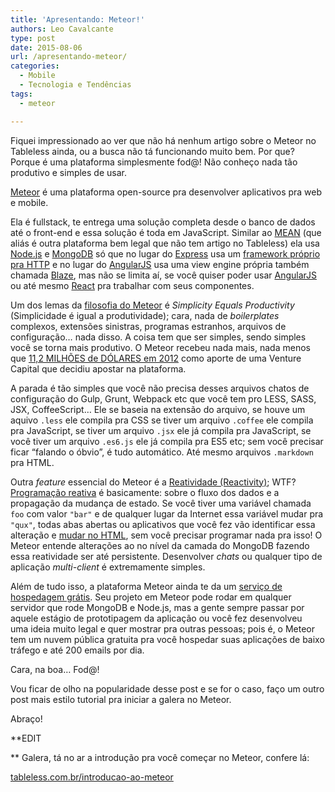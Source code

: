 ```yaml
---
title: 'Apresentando: Meteor!'
authors: Leo Cavalcante
type: post
date: 2015-08-06
url: /apresentando-meteor/
categories:
  - Mobile
  - Tecnologia e Tendências
tags:
  - meteor

---
```

Fiquei impressionado ao ver que não há nenhum artigo sobre o Meteor no Tableless ainda, ou a busca não tá funcionando muito bem. Por que? Porque é uma plataforma simplesmente fod@! Não conheço nada tão produtivo e simples de usar.

<a href="https://www.meteor.com/" target="_blank">Meteor</a> é uma plataforma open-source pra desenvolver aplicativos pra web e mobile.

Ela é fullstack, te entrega uma solução completa desde o banco de dados até o front-end e essa solução é toda em JavaScript. Similar ao <a href="https://en.wikipedia.org/wiki/MEAN_(software_bundle)" target="_blank">MEAN</a> (que aliás é outra plataforma bem legal que não tem artigo no Tableless) ela usa <a href="https://nodejs.org/" target="_blank">Node.js</a> e <a href="https://www.mongodb.org/" target="_blank">MongoDB</a> só que no lugar do <a href="https://expressjs.com/" target="_blank">Express</a> usa um <a href="https://www.meteor.com/webapp" target="_blank">framework próprio pra HTTP</a> e no lugar do <a href="https://angularjs.org/" target="_blank">AngularJS</a> usa uma view engine própria também chamada <a href="https://www.meteor.com/blaze" target="_blank">Blaze</a>, mas não se limita aí, se você quiser poder usar <a href="https://angularjs.org/" target="_blank">AngularJS</a> ou até mesmo <a href="https://facebook.github.io/react/" target="_blank">React</a> pra trabalhar com seus componentes.

Um dos lemas da <a href="https://docs.meteor.com/#/full/sevenprinciples" target="_blank">filosofia do Meteor</a> é _Simplicity Equals Productivity_ (Simplicidade é igual a produtividade); cara, nada de _boilerplates_ complexos, extensões sinistras, programas estranhos, arquivos de configuração&#8230; nada disso. A coisa tem que ser simples, sendo simples você se torna mais produtivo. O Meteor recebeu nada mais, nada menos que <a href="https://info.meteor.com/blog/meteors-new-112-million-development-budget" target="_blank">11,2 MILHÕES de DÓLARES em 2012</a> como aporte de uma Venture Capital que decidiu apostar na plataforma.

A parada é tão simples que você não precisa desses arquivos chatos de configuração do Gulp, Grunt, Webpack etc que você tem pro LESS, SASS, JSX, CoffeeScript&#8230; Ele se baseia na extensão do arquivo, se houve um aquivo `.less` ele compila pra CSS se tiver um arquivo `.coffee` ele compila pra JavaScript, se tiver um arquivo `.jsx` ele já compila pra JavaScript, se você tiver um arquivo `.es6.js` ele já compila pra ES5 etc; sem você precisar ficar &#8220;falando o óbvio&#8221;, é tudo automático. Até mesmo arquivos `.markdown` pra HTML.

Outra _feature_ essencial do Meteor é a <a href="https://docs.meteor.com/#/full/reactivity" target="_blank">Reatividade (Reactivity)</a>; WTF? <a href="https://en.wikipedia.org/wiki/Reactive_programming" target="_blank">Programação reativa</a> é basicamente: sobre o fluxo dos dados e a propagação da mudança de estado. Se você tiver uma variável chamada `foo` com valor `"bar"` e de qualquer lugar da Internet essa variável mudar pra `"qux"`, todas abas abertas ou aplicativos que você fez vão identificar essa alteração e <a href="https://docs.meteor.com/#/full/livehtmltemplates" target="_blank">mudar no HTML</a>, sem você precisar programar nada pra isso! O Meteor entende alterações ao no nível da camada do MongoDB fazendo essa reatividade ser até persistente. Desenvolver _chats_ ou qualquer tipo de aplicação _multi-client_ é extremamente simples.

Além de tudo isso, a plataforma Meteor ainda te da um <a href="https://docs.meteor.com/#/full/deploying" target="_blank">serviço de hospedagem grátis</a>. Seu projeto em Meteor pode rodar em qualquer servidor que rode MongoDB e Node.js, mas a gente sempre passar por aquele estágio de prototipagem da aplicação ou você fez desenvolveu uma ideia muito legal e quer mostrar pra outras pessoas; pois é, o Meteor tem um nuvem pública gratuita pra você hospedar suas aplicações de baixo tráfego e até 200 emails por dia.

Cara, na boa&#8230; Fod@!

Vou ficar de olho na popularidade desse post e se for o caso, faço um outro post mais estilo tutorial pra iniciar a galera no Meteor.

Abraço!

**EDIT
  
** Galera, tá no ar a introdução pra você começar no Meteor, confere lá:
  
[tableless.com.br/introducao-ao-meteor][1]

 [1]: https://tableless.com.br/introducao-ao-meteor/
